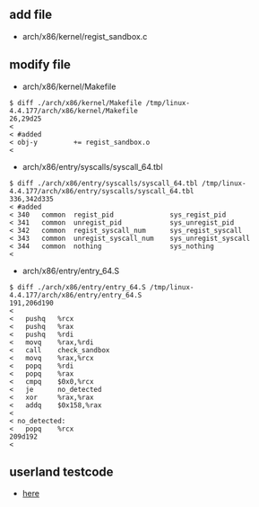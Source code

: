 ## add file
* arch/x86/kernel/regist_sandbox.c


## modify file
* arch/x86/kernel/Makefile

```
$ diff ./arch/x86/kernel/Makefile /tmp/linux-4.4.177/arch/x86/kernel/Makefile 
26,29d25
< 
< #added
< obj-y			+= regist_sandbox.o
< 
```

* arch/x86/entry/syscalls/syscall_64.tbl

```
$ diff ./arch/x86/entry/syscalls/syscall_64.tbl /tmp/linux-4.4.177/arch/x86/entry/syscalls/syscall_64.tbl 
336,342d335
< #added
< 340	common	regist_pid				sys_regist_pid
< 341	common	unregist_pid			sys_unregist_pid
< 342	common	regist_syscall_num		sys_regist_syscall
< 343	common	unregist_syscall_num	sys_unregist_syscall
< 344	common	nothing					sys_nothing
< 
```

* arch/x86/entry/entry_64.S

```
$ diff ./arch/x86/entry/entry_64.S /tmp/linux-4.4.177/arch/x86/entry/entry_64.S 
191,206d190
< 	
< 	pushq	%rcx
< 	pushq	%rax
< 	pushq	%rdi
< 	movq	%rax,%rdi
< 	call	check_sandbox
< 	movq	%rax,%rcx
< 	popq	%rdi
< 	popq	%rax
< 	cmpq	$0x0,%rcx
< 	je		no_detected
< 	xor		%rax,%rax
< 	addq	$0x158,%rax
< 
< no_detected:
< 	popq	%rcx
209d192
< 
```

## userland testcode
* [here](https://gist.github.com/epcnt19/aa809ee865d4076b032987cb9116e479)


